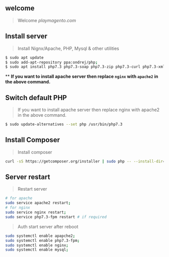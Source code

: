 ## welcome
> Welcome *playmagento.com*
## Install server

> Install Nignx/Apache, PHP, Mysql & other utilities

```sh
$ sudo apt update
$ sudo add-apt-repository ppa:ondrej/php;
$ sudo apt install php7.3 php7.3-soap php7.3-zip php7.3-curl php7.3-xml php7.3-gd php7.3-intl php7.3-bcmath php7.3-mysql mysql-server php7.3-fpm nginx php7.3-mbstring git vim zip htop -y;
```
** **If you want to install apache server then replace `nginx` with `apache2` in the above command.**

## Switch default PHP

> If you want to install apache server then replace nginx with apache2 in the above command.
```sh
$ sudo update-alternatives --set php /usr/bin/php7.3
```

## Install Composer

> Install composer
```sh
curl -sS https://getcomposer.org/installer | sudo php -- --install-dir=/usr/local/bin --filename=composer;
```

## Server restart
> Restart server
```sh
# for apache
sudo service apache2 restart;
# for nginx
sudo service nginx restart;
sudo service php7.3-fpm restart # if required
```
> Auth start server after reboot
```sh
sudo systemctl enable apapche2;
sudo systemctl enable php7.3-fpm;
sudo systemctl enable nginx;
sudo systemctl enable mysql;
```